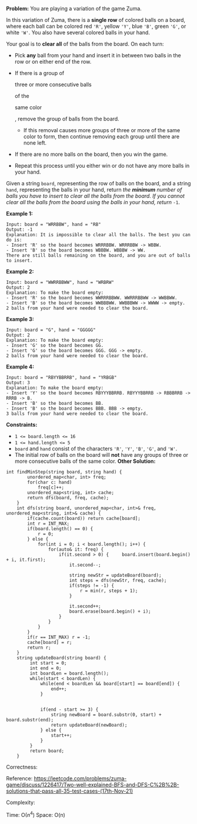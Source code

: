 **Problem:**
You are playing a variation of the game Zuma.

In this variation of Zuma, there is a **single row** of colored balls on a board, where each ball can be colored red `'R'`, yellow `'Y'`, blue `'B'`, green `'G'`, or white `'W'`. You also have several colored balls in your hand.

Your goal is to **clear all** of the balls from the board. On each turn:

- Pick **any** ball from your hand and insert it in between two balls in the row or on either end of the row.

- If there is a group of

   

  three or more consecutive balls

   

  of the

   

  same color

  , remove the group of balls from the board.

  - If this removal causes more groups of three or more of the same color to form, then continue removing each group until there are none left.

- If there are no more balls on the board, then you win the game.

- Repeat this process until you either win or do not have any more balls in your hand.

Given a string `board`, representing the row of balls on the board, and a string `hand`, representing the balls in your hand, return *the **minimum** number of balls you have to insert to clear all the balls from the board. If you cannot clear all the balls from the board using the balls in your hand, return* `-1`.

 

**Example 1:**

```
Input: board = "WRRBBW", hand = "RB"
Output: -1
Explanation: It is impossible to clear all the balls. The best you can do is:
- Insert 'R' so the board becomes WRRRBBW. WRRRBBW -> WBBW.
- Insert 'B' so the board becomes WBBBW. WBBBW -> WW.
There are still balls remaining on the board, and you are out of balls to insert.
```

**Example 2:**

```
Input: board = "WWRRBBWW", hand = "WRBRW"
Output: 2
Explanation: To make the board empty:
- Insert 'R' so the board becomes WWRRRBBWW. WWRRRBBWW -> WWBBWW.
- Insert 'B' so the board becomes WWBBBWW. WWBBBWW -> WWWW -> empty.
2 balls from your hand were needed to clear the board.
```

**Example 3:**

```
Input: board = "G", hand = "GGGGG"
Output: 2
Explanation: To make the board empty:
- Insert 'G' so the board becomes GG.
- Insert 'G' so the board becomes GGG. GGG -> empty.
2 balls from your hand were needed to clear the board.
```

**Example 4:**

```
Input: board = "RBYYBBRRB", hand = "YRBGB"
Output: 3
Explanation: To make the board empty:
- Insert 'Y' so the board becomes RBYYYBBRRB. RBYYYBBRRB -> RBBBRRB -> RRRB -> B.
- Insert 'B' so the board becomes BB.
- Insert 'B' so the board becomes BBB. BBB -> empty.
3 balls from your hand were needed to clear the board.
```

 

**Constraints:**

- `1 <= board.length <= 16`
- `1 <= hand.length <= 5`
- `board` and `hand` consist of the characters `'R'`, `'Y'`, `'B'`, `'G'`, and `'W'`.
- The initial row of balls on the board will **not** have any groups of three or more consecutive balls of the same color.
**Other Solution:**
```
int findMinStep(string board, string hand) {
        unordered_map<char, int> freq;
        for(char c: hand)
            freq[c]++;
        unordered_map<string, int> cache;
        return dfs(board, freq, cache);
    }
    int dfs(string board, unordered_map<char, int>& freq, unordered_map<string, int>& cache) {
        if(cache.count(board)) return cache[board];
        int r = INT_MAX;
        if(board.length() == 0) {       
            r = 0;
        } else {
            for(int i = 0; i < board.length(); i++) { 
                for(auto& it: freq) {   
                    if(it.second > 0) {     board.insert(board.begin() + i, it.first);   
                        it.second--;   

                        string newStr = updateBoard(board);   
                        int steps = dfs(newStr, freq, cache);  
                        if(steps != -1) {   
                            r = min(r, steps + 1);
                        }

                        it.second++; 
                        board.erase(board.begin() + i);  
                    }
                }
            }
        }
        if(r == INT_MAX) r = -1;   
        cache[board] = r;
        return r;
    }
    string updateBoard(string board) {
         int start = 0;
         int end = 0; 
         int boardLen = board.length();
         while(start < boardLen) {
             while(end < boardLen && board[start] == board[end]) {
                 end++;  
             }


             if(end - start >= 3) {  
                 string newBoard = board.substr(0, start) + board.substr(end); 
                 return updateBoard(newBoard); 
             } else {
                 start++;
             }
         }
         return board;
    }
```
Correctness:

Reference: https://leetcode.com/problems/zuma-game/discuss/1226417/Two-well-explained-BFS-and-DFS-C%2B%2B-solutions-that-pass-all-35-test-cases-(17th-Nov-21)

Complexity:

Time: O($n^4$)
Space: O(n)
